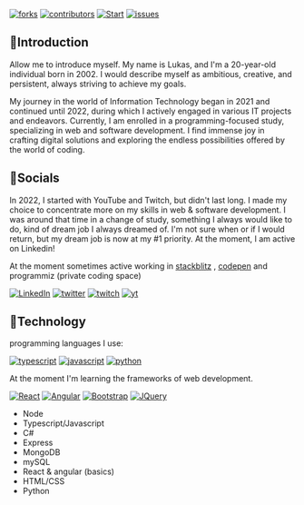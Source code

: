 [checkout]: https://dev.to/envoy_/150-badges-for-github-pnk


[![forks][forks-shield]][forks-url]
[![contributors][contributors-shield]][contributors-url]
[![Start][stars-shield]][stars-url]
[![issues][issues-shield]][issues-url]
## 👋Introduction

Allow me to introduce myself. My name is Lukas, and I'm a 20-year-old individual born in 2002. I would describe myself as ambitious, creative, and persistent, always striving to achieve my goals.

My journey in the world of Information Technology began in 2021 and continued until 2022, during which I actively engaged in various IT projects and endeavors. Currently, I am enrolled in a programming-focused study, specializing in web and software development. I find immense joy in crafting digital solutions and exploring the endless possibilities offered by the world of coding.

## 👥Socials
In 2022, I started with YouTube and Twitch, but didn't last long. I made my choice to concentrate more on my skills in web & software development. I was around that time in a change of study, something I always would like to do, kind of dream job I always dreamed of.
I'm not sure when or if I would return, but my dream job is now at my #1 priority.
At the moment, I am active on Linkedin!

At the moment sometimes active working in [stackblitz](https://stackblitz.com/@Sidge4real) , [codepen](https://codepen.io/sidge4real) and programmiz (private coding space)

[![LinkedIn][linkedin-shield]][linkedin-url]
[![twitter][twitter-shield]][twitter-url]
[![twitch][twitch-shield]][twitch-url]
[![yt][yt-shield]][yt-url]

## 📱Technology
programming languages I use:

[![typescript][typescript]][typescript-url]
[![javascript][javascript]][javascript-url]
[![python][python]][python-url]


At the moment I'm learning the frameworks of web development.

[![React][React.js]][React-url]
[![Angular][Angular.io]][Angular-url]
[![Bootstrap][Bootstrap.com]][Bootstrap-url]
[![JQuery][JQuery.com]][JQuery-url]



- Node
- Typescript/Javascript
- C#
- Express
- MongoDB
- mySQL
- React & angular (basics)
- HTML/CSS
- Python


<!-- MARKDOWN LINKS & IMAGES -->
<!-- MARKDOWN LINKS & IMAGES -->
[linkedin-shield]: https://img.shields.io/badge/-LinkedIn-black.svg?style=for-the-badge&logo=linkedin&color=blue
[linkedin-url]: https://linkedin.com/in/sidge
[twitter-shield]: https://img.shields.io/badge/-twitter-black.svg?style=for-the-badge&logo=twitter&color=lightblue
[twitter-url]: https://twitter.com/sidge4real
[twitch-shield]: https://img.shields.io/badge/-twitch-black.svg?style=for-the-badge&logo=twitch&color=purple
[twitch-url]: https://www.twitch.tv/sidge
[yt-shield]: https://img.shields.io/badge/-youtube-black.svg?style=for-the-badge&logo=youtube&color=darkred
[yt-url]: https://www.youtube.com/@sidge4rl
[contributors-shield]: https://img.shields.io/github/contributors/Sidge4real/Best-README-Template.svg?style=for-the-badge&color=blue
[contributors-url]: https://github.com/Sidge4real/Best-README-Template/graphs/contributors
[forks-shield]: https://img.shields.io/github/forks/Sidge4real/Best-README-Template.svg?style=for-the-badge&color=blue
[forks-url]: https://github.com/Sidge4real/Best-README-Template/network/members
[stars-shield]: https://img.shields.io/github/stars/Sidge4real/Best-README-Template.svg?style=for-the-badge&color=yellow
[stars-url]: https://github.com/Sidge4real/Best-README-Template/stargazers
[issues-shield]: https://img.shields.io/github/issues/Sidge4real/Best-README-Template.svg?style=for-the-badge&color=red
[issues-url]: https://github.com/Sidge4real/Best-README-Template/issues


[Next.js]: https://img.shields.io/badge/next.js-000000?style=for-the-badge&logo=nextdotjs&logoColor=white
[Next-url]: https://nextjs.org/
[React.js]: https://img.shields.io/badge/React-20232A?style=for-the-badge&logo=react&logoColor=61DAFB
[React-url]: https://reactjs.org/
[Vue.js]: https://img.shields.io/badge/Vue.js-35495E?style=for-the-badge&logo=vuedotjs&logoColor=4FC08D
[Vue-url]: https://vuejs.org/
[Angular.io]: https://img.shields.io/badge/Angular-DD0031?style=for-the-badge&logo=angular&logoColor=white
[Angular-url]: https://angular.io/
[Svelte.dev]: https://img.shields.io/badge/Svelte-4A4A55?style=for-the-badge&logo=svelte&logoColor=FF3E00
[Svelte-url]: https://svelte.dev/
[Laravel.com]: https://img.shields.io/badge/Laravel-FF2D20?style=for-the-badge&logo=laravel&logoColor=white
[Laravel-url]: https://laravel.com
[Bootstrap.com]: https://img.shields.io/badge/Bootstrap-563D7C?style=for-the-badge&logo=bootstrap&logoColor=white
[Bootstrap-url]: https://getbootstrap.com
[JQuery.com]: https://img.shields.io/badge/jQuery-0769AD?style=for-the-badge&logo=jquery&logoColor=white
[JQuery-url]: https://jquery.com 

[typescript]: https://shields.io/badge/TypeScript-3178C6?logo=TypeScript&logoColor=FFF&style=flat-square
[typescript-url]: https://www.typescriptlang.org/
[javascript]: https://shields.io/badge/JavaScript-3178C6?logo=JavaScript&logoColor=FFF&style=flat-square&color=yellow
[javascript-url]: https://www.w3schools.com/js/
[python]: https://img.shields.io/badge/Python-3776AB?style=for-the-badge&logo=python&logoColor=white
[python-url]: https://www.typescriptlang.org/
